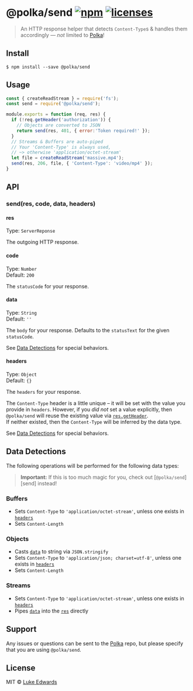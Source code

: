 # @polka/send [![npm](https://badgen.now.sh/npm/v/@polka/redirect)](https://npmjs.org/package/@polka/send) [![licenses](https://licenses.dev/b/npm/%40polka%2Fsend)](https://licenses.dev/npm/%40polka%2Fsend)

> An HTTP response helper that detects `Content-Type`s & handles them accordingly &mdash; _not_ limited to [Polka][polka]!


## Install

```
$ npm install --save @polka/send
```


## Usage

```js
const { createReadStream } = require('fs');
const send = require('@polka/send');

module.exports = function (req, res) {
  if (!req.getHeader('authorization')) {
    // Objects are converted to JSON
    return send(res, 401, { error:'Token required!' });
  }
  // Streams & Buffers are auto-piped
  // Your 'Content-Type' is always used,
  // ~> otherwise 'application/octet-stream'
  let file = createReadStream('massive.mp4');
  send(res, 206, file, { 'Content-Type': 'video/mp4' });
}
```


## API

### send(res, code, data, headers)

#### res
Type: `ServerReponse`

The outgoing HTTP response.

#### code
Type: `Number`<br>
Default: `200`

The `statusCode` for your response.

#### data
Type: `String`<br>
Default: `''`

The `body` for your response. Defaults to the `statusText` for the given `statusCode`.

See [Data Detections](#data-detections) for special behaviors.

#### headers
Type: `Object`<br>
Default: `{}`

The `headers` for your response.

The `Content-Type` header is a little unique – it will be set with the value you provide in `headers`. However, if you _did not_ set a value explicitly, then `@polka/send` will reuse the existing value via [`res.getHeader`](https://nodejs.org/api/http.html#http_response_getheader_name).<br>If neither existed, then the `Content-Type` will be inferred by the data type.

See [Data Detections](#data-detections) for special behaviors.


## Data Detections

The following operations will be performed for the following data types:

> **Important:** If this is too much magic for you, check out [`@polka/send`][send] instead!

### Buffers
- Sets `Content-Type` to `'application/octet-stream'`, unless one exists in [`headers`](#headers)
- Sets `Content-Length`

### Objects
- Casts [`data`](#data) to string via `JSON.stringify`
- Sets `Content-Type` to `'application/json; charset=utf-8'`, unless one exists in [`headers`](#headers)
- Sets `Content-Length`

### Streams
- Sets `Content-Type` to `'application/octet-stream'`, unless one exists in [`headers`](#headers)
- Pipes [`data`](#data) into the [`res`](#res) directly


## Support

Any issues or questions can be sent to the [Polka][polka] repo, but please specify that you are using `@polka/send`.


## License

MIT © [Luke Edwards](https://lukeed.com)

[polka]: https://github.com/lukeed/polka
